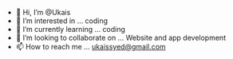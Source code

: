- 👋 Hi, I’m @Ukais
- 👀 I’m interested in ... coding
- 🌱 I’m currently learning ... coding
- 💞️ I’m looking to collaborate on ... Website and app development 
- 📫 How to reach me ... ukaissyed@gmail.com

<!---
Ukais/Ukais is a ✨ special ✨ repository because its `README.md` (this file) appears on your GitHub profile.
You can click the Preview link to take a look at your changes.
--->
